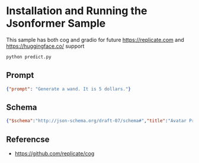 # Installation and Running the Jsonformer Sample

This sample has both cog and gradio for future https://replicate.com and https://huggingface.co/ support

```bash
python predict.py
```

## Prompt

```json
{"prompt": "Generate a wand. It is 5 dollars."}
```

## Schema

```json
{"$schema":"http://json-schema.org/draft-07/schema#","title":"Avatar Prop","type":"object","properties":{"id":{"description":"Unique identifier for the avatar prop."}}}"
```

## Referencse

* https://github.com/replicate/cog
